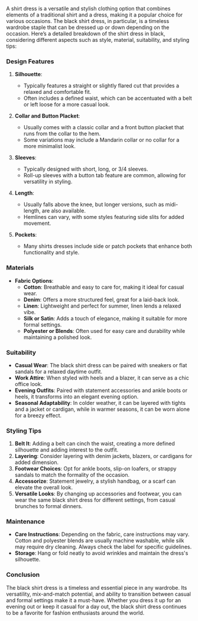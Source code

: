 A shirt dress is a versatile and stylish clothing option that combines elements of a traditional shirt and a dress, making it a popular choice for various occasions. The black shirt dress, in particular, is a timeless wardrobe staple that can be dressed up or down depending on the occasion. Here’s a detailed breakdown of the shirt dress in black, considering different aspects such as style, material, suitability, and styling tips:

### Design Features

1. **Silhouette**: 
   - Typically features a straight or slightly flared cut that provides a relaxed and comfortable fit.
   - Often includes a defined waist, which can be accentuated with a belt or left loose for a more casual look.

2. **Collar and Button Placket**: 
   - Usually comes with a classic collar and a front button placket that runs from the collar to the hem. 
   - Some variations may include a Mandarin collar or no collar for a more minimalist look.

3. **Sleeves**: 
   - Typically designed with short, long, or 3/4 sleeves. 
   - Roll-up sleeves with a button tab feature are common, allowing for versatility in styling.

4. **Length**: 
   - Usually falls above the knee, but longer versions, such as midi-length, are also available.
   - Hemlines can vary, with some styles featuring side slits for added movement.

5. **Pockets**: 
   - Many shirts dresses include side or patch pockets that enhance both functionality and style.

### Materials

- **Fabric Options**: 
   - **Cotton**: Breathable and easy to care for, making it ideal for casual wear.
   - **Denim**: Offers a more structured feel, great for a laid-back look.
   - **Linen**: Lightweight and perfect for summer, linen lends a relaxed vibe.
   - **Silk or Satin**: Adds a touch of elegance, making it suitable for more formal settings.
   - **Polyester or Blends**: Often used for easy care and durability while maintaining a polished look.

### Suitability

- **Casual Wear**: The black shirt dress can be paired with sneakers or flat sandals for a relaxed daytime outfit.
- **Work Attire**: When styled with heels and a blazer, it can serve as a chic office look.
- **Evening Outfits**: Paired with statement accessories and ankle boots or heels, it transforms into an elegant evening option.
- **Seasonal Adaptability**: In colder weather, it can be layered with tights and a jacket or cardigan, while in warmer seasons, it can be worn alone for a breezy effect.

### Styling Tips

1. **Belt It**: Adding a belt can cinch the waist, creating a more defined silhouette and adding interest to the outfit.
2. **Layering**: Consider layering with denim jackets, blazers, or cardigans for added dimension.
3. **Footwear Choices**: Opt for ankle boots, slip-on loafers, or strappy sandals to match the formality of the occasion.
4. **Accessorize**: Statement jewelry, a stylish handbag, or a scarf can elevate the overall look.
5. **Versatile Looks**: By changing up accessories and footwear, you can wear the same black shirt dress for different settings, from casual brunches to formal dinners.

### Maintenance

- **Care Instructions**: Depending on the fabric, care instructions may vary. Cotton and polyester blends are usually machine washable, while silk may require dry cleaning. Always check the label for specific guidelines.
- **Storage**: Hang or fold neatly to avoid wrinkles and maintain the dress's silhouette.

### Conclusion

The black shirt dress is a timeless and essential piece in any wardrobe. Its versatility, mix-and-match potential, and ability to transition between casual and formal settings make it a must-have. Whether you dress it up for an evening out or keep it casual for a day out, the black shirt dress continues to be a favorite for fashion enthusiasts around the world.